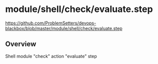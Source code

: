 # module/shell/check/evaluate.step

https://github.com/ProblemSetters/devops-blackbox/blob/master/module/shell/check/evaluate.step

## Overview

Shell module "check" action "evaluate" step


